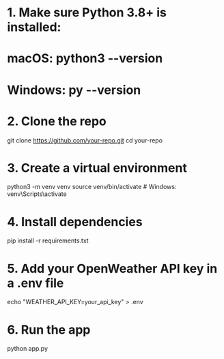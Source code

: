 # 1. Make sure Python 3.8+ is installed:
#    macOS: python3 --version
#    Windows: py --version

# 2. Clone the repo
git clone https://github.com/your-repo.git
cd your-repo

# 3. Create a virtual environment
python3 -m venv venv
source venv/bin/activate   # Windows: venv\Scripts\activate

# 4. Install dependencies
pip install -r requirements.txt

# 5. Add your OpenWeather API key in a .env file
echo "WEATHER_API_KEY=your_api_key" > .env

# 6. Run the app
python app.py
